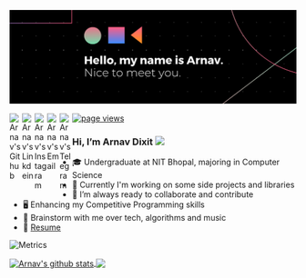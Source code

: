 ![Banner](banner.png)

<a href="https://github.com/arnav127">
  <img align="left" alt="Arnav's Github" width="22px" src="https://cdn.jsdelivr.net/npm/simple-icons@v3/icons/github.svg" />
</a>
<a href="https://www.linkedin.com/in/arnavdixit/">
  <img align="left" alt="Arnav's Linkdein" width="22px" src="https://cdn.jsdelivr.net/npm/simple-icons@v3/icons/linkedin.svg" />
</a>
<a href="https://www.instagram.com/arnav.dxt/">
  <img align="left" alt="Arnav's Instagram" width="22px" src="https://cdn.jsdelivr.net/npm/simple-icons@v3/icons/instagram.svg" />
</a>
<a href="mailto: arnavdixit@email.com">
  <img align="left" alt="Arnav's Email" width="22px" src="https://cdn.jsdelivr.net/npm/simple-icons@v3/icons/gmail.svg" />
</a>
<a href="https://t.me/arnavdixit">
  <img align="left" alt="Arnav's Telegram" width="22px" src="https://cdn.jsdelivr.net/npm/simple-icons@v3/icons/telegram.svg" />
</a>

<a href="https://github.com/arnav127">
    <img src="https://komarev.com/ghpvc/?username=arnav127" alt="page views" />
</a>

<br />

### Hi, I’m Arnav Dixit <img src="https://raw.githubusercontent.com/iampavangandhi/iampavangandhi/master/gifs/Hi.gif" width="24px"> 
- 🎓 Undergraduate at NIT Bhopal, majoring in Computer Science 
- 🔭 Currently I'm working on some side projects and libraries
- 🌱 I’m always ready to collaborate and contribute
-  🖥 Enhancing my Competitive Programming skills
- 💬 Brainstorm with me over tech, algorithms and music
- 📝 [Resume](https://drive.google.com/file/d/1OVz2dtVYtVN61iPuqB-0v2z3c6OwmUbT/view?usp=sharing)

![Metrics](https://metrics.lecoq.io/arnav127?template=classic&repositories.forks=true&base.header=0&lines=1&config.timezone=Asia%2FCalcutta)

<a href="https://github.com/arnav127">
  <img align="center" src="https://github-readme-stats.anuraghazra1.vercel.app/api?username=arnav127&show_icons=true&count_private=true&hide_border=true&theme=radical" alt="Arnav's github stats" />
</a>
<a href="https://github.com/arnav127">
    <img align="center" src="https://github-readme-stats.vercel.app/api/top-langs/?username=arnav127&layout=compact&hide_border=true&hide=Jupyter%20Notebook,Tex&langs_count=8&theme=radical" />
</a>
